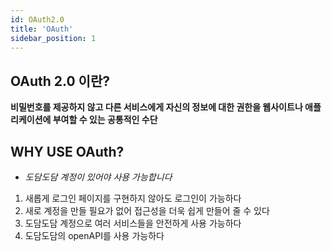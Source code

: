 ```yaml
---
id: OAuth2.0
title: 'OAuth'
sidebar_position: 1
---
```


## <a>OAuth 2.0</a> 이란?
**비밀번호를 제공하지 않고 다른 서비스에게 자신의 정보에 대한 권한을 웹사이트나 애플리케이션에 부여할 수 있는 공통적인 수단**

 ## <a>WHY USE OAuth?</a>
- _도담도담 계정이 있어야 사용 가능합니다_
1. 새롭게 로그인 페이지를 구현하지 않아도 로그인이 가능하다
2. 새로 계정을 만들 필요가 없어 접근성을 더욱 쉽게 만들어 줄 수 있다
3. 도담도담 계정으로 여러 서비스들을 안전하게 사용 가능하다
4. 도담도담의 openAPI를 사용 가능하다   
